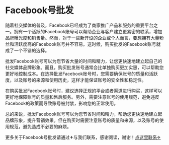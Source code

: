 # Facebook号批发

随着社交媒体的普及，Facebook已经成为了商家推广产品和服务的重要平台之一。拥有一个活跃的Facebook账号可以帮助企业与客户建立更紧密的联系，增加品牌曝光度和销售量。然而，对于一些新开设的企业或个人而言，要想拥有大量粉丝和活跃度高的Facebook账号并不容易。这时候，购买批发的Facebook账号就成了一个不错的选择。

批发Facebook账号可以为您节省大量的时间和精力，让您更快速地建立起自己的社交媒体品牌形象。而且，购买批发账号通常会比单独购买更加实惠，可以帮助您更好地控制成本。在选择批发Facebook账号时，您需要确保账号的质量和活跃度，以及账号的来源和使用历史，这样才能保证账号的安全性和稳定性。

在购买批发Facebook账号时，建议选择正规的平台或者渠道进行购买，这样可以更好地保障账号的质量和售后服务。另外，需要注意账号的使用规范，避免违反Facebook的政策而导致账号被封禁，影响您的正常使用。

总的来说，批发Facebook账号可以为您节省时间和精力，帮助您更快速地建立起品牌形象，提升营销效果。但在购买时需要注意账号的质量和来源，以及账号的使用规范，避免造成不必要的麻烦。

更多关于Facebook号批发请通过✈与我们联系，感谢阅读，谢谢！[点这里联系✈](https://sms.k02.cc)